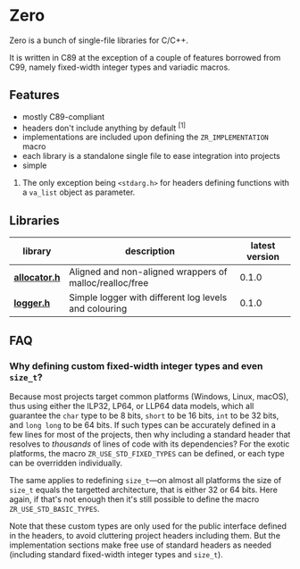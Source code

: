 Zero
====

Zero is a bunch of single-file libraries for C/C++.

It is written in C89 at the exception of a couple of features borrowed from C99,
namely fixed-width integer types and variadic macros.


## Features

* mostly C89-compliant
* headers don't include anything by default <sup>[1]</sup>
* implementations are included upon defining the `ZR_IMPLEMENTATION` macro
* each library is a standalone single file to ease integration into projects
* simple

1. The only exception being `<stdarg.h>` for headers defining functions with a
`va_list` object as parameter.


## Libraries


| library | description | latest version |
|---------|-------------|----------------|
**[allocator.h](include/zero/allocator.h)** | Aligned and non-aligned wrappers of malloc/realloc/free | 0.1.0
**[logger.h](include/zero/logger.h)** | Simple logger with different log levels and colouring | 0.1.0


## FAQ

### Why defining custom fixed-width integer types and even `size_t`?

Because most projects target common platforms (Windows, Linux, macOS), thus
using either the ILP32, LP64, or LLP64 data models, which all guarantee the
`char` type to be 8 bits, `short` to be 16 bits, `int` to be 32 bits, and
`long long` to be 64 bits. If such types can be accurately defined in a few
lines for most of the projects, then why including a standard header that
resolves to _thousands_ of lines of code with its dependencies? For the exotic
platforms, the macro `ZR_USE_STD_FIXED_TYPES` can be defined, or each type can
be overridden individually.

The same applies to redefining `size_t`—on almost all platforms the size of
`size_t` equals the targetted architecture, that is either 32 or 64 bits. Here
again, if that's not enough then it's still possible to define
the macro `ZR_USE_STD_BASIC_TYPES`.

Note that these custom types are only used for the public interface defined in
the headers, to avoid cluttering project headers including them. But the
implementation sections make free use of standard headers as needed
(including standard fixed-width integer types and `size_t`).

